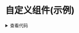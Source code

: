 <script setup>
import { onMounted, shallowRef } from "vue"
const dynamicComponent = shallowRef()
onMounted(() => {
  import('./custom-map.vue').then(module => {
    dynamicComponent.value = module.default
  })
})
</script>

# 自定义组件(示例)

<ClientOnly>
  <component :is="dynamicComponent" />
</ClientOnly>

<details>

<summary>查看代码</summary>

<<< @/examples/custom-map/custom-map.vue

</details>


